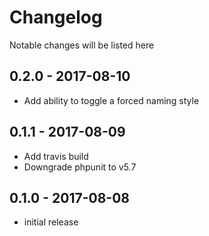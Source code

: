 # Changelog

Notable changes will be listed here

## 0.2.0 - 2017-08-10
- Add ability to toggle a forced naming style

## 0.1.1 - 2017-08-09
- Add travis build
- Downgrade phpunit to v5.7

## 0.1.0 - 2017-08-08
- initial release
